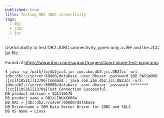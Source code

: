 ```yaml
---
published: true
title: Testing DB2 JDBC connectivity
tags:
  - db2
  - jdbc
  - jcc
---
```

Useful ability to test DB2 JDBC connectivity, given only a JRE and the JCC jar file. 

Found at https://www.ibm.com/support/pages/stand-alone-test-programs

```console
$ java -cp /path/to/db2jcc4.jar com.ibm.db2.jcc.DB2Jcc -url jdbc:db2://server:60000/database -user dbuser -password $DB_PASSWORD
[jcc][10521][13706]Command : java com.ibm.db2.jcc.DB2Jcc -url jdbc:db2://server:60000/database -user dbuser -password ********
[jcc][10516][13709]Test Connection Successful.
DB product version = SQL110570
DB product name = DB2/LINUXX8664
DB URL = jdbc:db2://sever:60000/database
DB Drivername = IBM Data Server Driver for JDBC and SQLJ
DB OS Name = Linux
```
